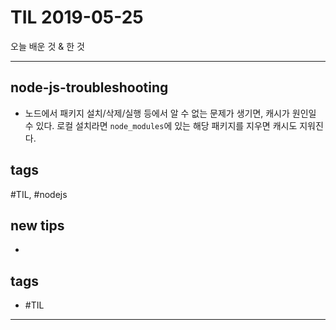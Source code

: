 # TIL 2019-05-25

오늘 배운 것 & 한 것

--------------------------

## node-js-troubleshooting

- 노드에서 패키지 설치/삭제/실행 등에서 알 수 없는 문제가 생기면, 캐시가 원인일 수 있다. 로컬 설치라면 `node_modules`에 있는 해당 패키지를 지우면 캐시도 지워진다.

## tags
  \#TIL, \#nodejs

## new tips
- 

## tags
- #TIL

--------------------------


 